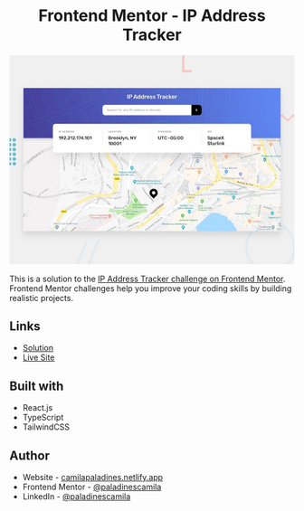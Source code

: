 <h1 align="center">Frontend Mentor - IP Address Tracker</h1>

![](/public/preview.jpg)

This is a solution to the [IP Address Tracker challenge on Frontend Mentor](https://www.frontendmentor.io/challenges/ip-address-tracker-I8-0yYAH0). Frontend Mentor challenges help you improve your coding skills by building realistic projects.

## Links

-   [Solution](https://www.frontendmentor.io/solutions/ip-address-tracker-7iu24QVQTG)
-   [Live Site](https://ipat-frontend-mentor.netlify.app)

## Built with

-   React.js
-   TypeScript
-   TailwindCSS

## Author

-   Website - [camilapaladines.netlify.app](https://camilapaladines.netlify.app)
-   Frontend Mentor - [@paladinescamila](https://www.frontendmentor.io/profile/paladinescamila)
-   LinkedIn - [@paladinescamila](https://co.linkedin.com/in/paladinescamila)
